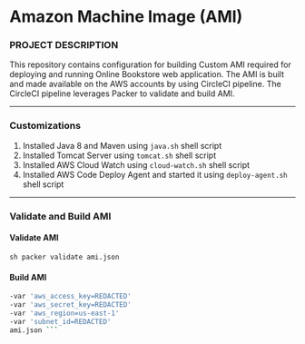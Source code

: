 # Amazon Machine Image (AMI)

### PROJECT DESCRIPTION

This repository contains configuration for building Custom AMI required for deploying and running Online Bookstore web application. The AMI is built and made available on the AWS accounts by using CircleCI pipeline. The CircleCI pipeline leverages Packer to validate and build AMI.

---

### Customizations

1. Installed Java 8 and Maven using ```java.sh``` shell script
2. Installed Tomcat Server using ```tomcat.sh``` shell script
3. Installed AWS Cloud Watch using ```cloud-watch.sh``` shell script
4. Installed AWS Code Deploy Agent and started it using ```deploy-agent.sh``` shell script

---

### Validate and Build AMI

#### Validate AMI

``` sh packer validate ami.json ```

#### Build AMI

``` sh packer build
-var 'aws_access_key=REDACTED'
-var 'aws_secret_key=REDACTED'
-var 'aws_region=us-east-1'
-var 'subnet_id=REDACTED'
ami.json ```

